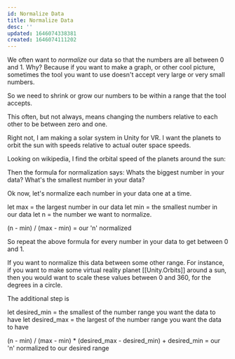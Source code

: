 ```yaml
---
id: Normalize Data
title: Normalize Data
desc: ''
updated: 1646074338381
created: 1646074111202
---
```


We often want to *normalize* our data so that the numbers are all between 0 and 1.
Why?
Because if you want to make a graph, or other cool picture, sometimes the tool you want to use doesn't accept very large or very small numbers.

So we need to shrink or grow our numbers to be within a range that the tool accepts.

This often, but not always, means changing the numbers relative to each other to be between zero and one.

Right not, I am making a solar system in Unity for VR.
I want the planets to orbit the sun with speeds relative to actual outer space speeds.

Looking on wikipedia, I find the orbital speed of the planets around the sun:


Then the formula for normalization says:
Whats the biggest number in your data?
What's the smallest number in your data?

Ok now, let's normalize each number in your data one at a time.

let max = the largest number in our data
let min = the smallest number in our data
let n = the number we want to normalize.

(n - min)  / (max - min) = our 'n' normalized

So repeat the above formula for every number in your data to get between 0 and 1. 

If you want to normalize this data between some other range. 
For instance, if you want to make some virtual reality planet [[Unity.Orbits]] around a sun, then you would want to scale these values between 0 and 360, for the degrees in a circle.

The additional step is

let desired_min = the smallest of the number range you want the data to have
let desired_max = the largest of the number range you want the data to have

 (n - min)  / (max - min) * (desired_max - desired_min) + desired_min = our 'n' normalized to our desired range
